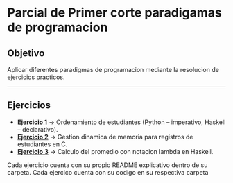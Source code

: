 # Parcial de Primer corte paradigamas de programacion

##  Objetivo
Aplicar diferentes paradigmas de programacion mediante la resolucion de ejercicios practicos.

---

## Ejercicios
- [**Ejercicio 1**](./ejercicio_1) → Ordenamiento de estudiantes (Python – imperativo, Haskell – declarativo).  
- [**Ejercicio 2**](./ejercicio2) → Gestion dinamica de memoria para registros de estudiantes en C.  
- [**Ejercicio 3**](./ejercicio_3) → Calculo del promedio con notacion lambda en Haskell.  


Cada ejercicio cuenta con su propio README explicativo dentro de su carpeta.
Cada ejercico cuenta con su codigo en su respectiva carpeta
